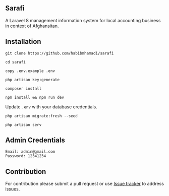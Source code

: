## Sarafi

A Laravel 8 management information system for local accounting business in context of Afghansitan.

## Installation

```
git clone https://github.com/habibmhamadi/sarafi

cd sarafi

copy .env.example .env

php artisan key:generate

composer install

npm install && npm run dev
```
Update `.env` with your database credentials.

```
php artisan migrate:fresh --seed

php artisan serv
```

## Admin Credentials

```
Email: admin@gmail.com
Password: 12341234
```

## Contribution

For contribution please submit a pull request or use [Issue tracker](https://github.com/habibmhamadi/sarafi/issues) to address issues.
